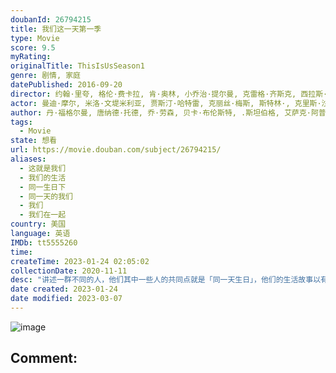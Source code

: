 ```yaml
---
doubanId: 26794215
title: 我们这一天第一季
type: Movie
score: 9.5
myRating: 
originalTitle: ThisIsUsSeason1
genre: 剧情, 家庭
datePublished: 2016-09-20
director: 约翰·里夸, 格伦·费卡拉, 肯·奥林, 小乔治·提尔曼, 克雷格·齐斯克, 西拉斯·霍华德, 莎拉·皮亚·安德森, 乌塔·布里兹维茨, 海伦·亨特, 蒂莫西·布斯菲尔德, 克里斯·科赫, 温蒂·斯坦齐勒
actor: 曼迪·摩尔, 米洛·文堤米利亚, 贾斯汀·哈特雷, 克丽丝·梅斯, 斯特林·, 克里斯·沙利文, 艾伦·锡克, 乔·胡尔特拉斯, 杰拉尔德·麦克雷尼, 凯特蕾·萨加尔, 布拉德·加内特, 詹妮特·蒙哥马利, 米拉娜·薇恩翠, 亚利桑德拉·布莱肯瑞吉, 苏珊·卡莉奇·沃森, 罗恩·彼得·琼斯, 麦肯齐·汉奇恰克, 维恩·埃维雷特, 伊丽莎白·帕金斯, 凯斯宾·迪亚门特, 伊莎贝尔·奥利弗·马库斯, 山姆·特拉梅尔, 吉米·辛普森, 厄里斯·贝克, 费丝·赫尔曼, 弗吉尼亚·库尔, 杰梅尔·纳吉亚, 汉娜·蔡勒, 洛根·施罗耶, 奈尔斯·菲奇, 帕克·贝茨, 朗尼·查维斯
author: 丹·福格尔曼, 唐纳德·托德, 乔·劳森, 贝卡·布伦斯特, .斯坦伯格, 艾萨克·阿普塔克, 伊丽莎白·伯格, 薇拉·赫伯特, 奥伦·斯奎尔, 劳拉·肯纳, 卡伊·耶贡
tags:
  - Movie
state: 想看
url: https://movie.douban.com/subject/26794215/
aliases:
  - 这就是我们
  - 我们的生活
  - 同一生日下
  - 同一天的我们
  - 我们
  - 我们在一起
country: 美国
language: 英语
IMDb: tt5555260
time: 
createTime: 2023-01-24 02:05:02
collectionDate: 2020-11-11
desc: "讲述一群不同的人，他们其中一些人的共同点就是「同一天生日」，他们的生活故事以有趣的方式交叉在一起。MandyMoore扮演Rebecca,Jack可爱的妻子也是最好的朋友。搬到匹兹堡后生了三胞胎..."
date created: 2023-01-24
date modified: 2023-03-07
---
```


![image](p2573808723.jpg)

Comment:
---
